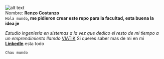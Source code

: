 ![alt text](https://media-exp1.licdn.com/dms/image/C4D03AQHnXO2B7RZaHg/profile-displayphoto-shrink_400_400/0/1657123221825?e=1668643200&v=beta&t=P1pFFvDYYaAuUvFM-g4Xpu_gONuINd2zjc5zgGetmZg)
<br />
Nombre: **Renzo Costanzo**
<br />
``Hola mundo``**, me pidieron crear este repo para la facultad, esta buena la idea je**


_Estudio ingenieria en sistemas a la vez que dedico el resto de mi tiempo a un emprendimiento llamdo_ [VIATIK](https://www.viatik.com.uy)
Si queres saber mas de mi en mi **[LinkedIn](https://www.linkedin.com/in/renzocostanzo/)** esta todo


``Chau mundo``

